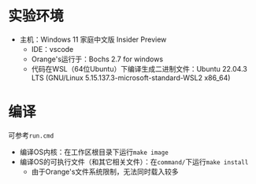 # 实验环境
- 主机：Windows 11 家庭中文版 Insider Preview
  - IDE：vscode
  - Orange's运行于：Bochs 2.7 for windows
  - 代码在WSL（64位Ubuntu）下编译生成二进制文件：Ubuntu 22.04.3 LTS (GNU/Linux 5.15.137.3-microsoft-standard-WSL2 x86_64)

# 编译
可参考`run.cmd`
- 编译OS内核：在工作区根目录下运行`make image`
- 编译OS的可执行文件（和其它相关文件）：在`command/`下运行`make install`
  - 由于Orange's文件系统限制，无法同时载入较多